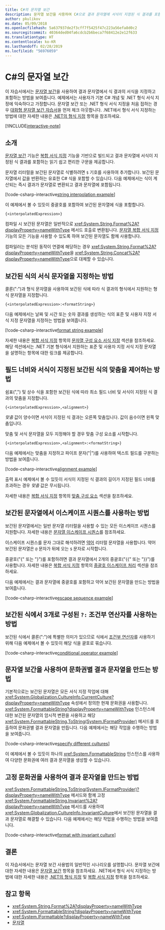 ```yaml
---
title: C#의 문자열 보간
description: 문자열 보간을 사용하여 C#으로 결과 문자열에 서식이 지정된 식 결과를 포함하는 방법을 알아봅니다.
author: pkulikov
ms.date: 05/09/2018
ms.openlocfilehash: 5a637937de2f3cff7f5425f47c223a56efa8d0c2
ms.sourcegitcommit: 40364ded04fa6cdcb2b6beca7f68412e2e12f633
ms.translationtype: HT
ms.contentlocale: ko-KR
ms.lasthandoff: 02/28/2019
ms.locfileid: "56976059"
---
```

# <a name="string-interpolation-in-c"></a>C\#의 문자열 보간

이 자습서에서는 [문자열 보간](../language-reference/tokens/interpolated.md)을 사용하여 결과 문자열에서 식 결과의 서식을 지정하고 포함하는 방법을 보여줍니다. 예제에서는 사용자가 기본 C# 개념 및 .NET 형식 서식 지정에 익숙하다고 가정합니다. 문자열 보간 또는 .NET 형식 서식 지정을 처음 접하는 경우 [대화형 문자열 보간 자습서](../tutorials/intro-to-csharp/interpolated-strings.yml)을 먼저 체크 아웃합니다. .NET에서 형식 서식 지정하는 방법에 대한 자세한 내용은 [.NET의 형식 지정](../../standard/base-types/formatting-types.md) 항목을 참조하세요.

[!INCLUDE[interactive-note](~/includes/csharp-interactive-note.md)]

## <a name="introduction"></a>소개

[문자열 보간](../language-reference/tokens/interpolated.md) 기능은 [복합 서식 지정](../../standard/base-types/composite-formatting.md) 기능을 기반으로 빌드되고 결과 문자열에 서식이 지정된 식 결과를 포함하는 읽기 쉽고 편리한 구문을 제공합니다.

문자열 리터럴을 보간된 문자열로 식별하려면 `$` 기호를 사용하여 추가합니다. 보간된 문자열에서 값을 반환하는 유효한 C# 식을 포함할 수 있습니다. 다음 예제에서는 식이 계산되는 즉시 결과가 문자열로 변환되고 결과 문자열에 포함됩니다.

[!code-csharp-interactive[string interpolation example](~/samples/snippets/csharp/tutorials/string-interpolation/Program.cs#1)]

이 예제에서 볼 수 있듯이 중괄호를 포함하여 보간된 문자열에 식을 포함합니다.

```
{<interpolatedExpression>}
```

컴파일 시 보간된 문자열은 일반적으로 <xref:System.String.Format%2A?displayProperty=nameWithType> 메서드 호출로 변환됩니다. [문자열 복합 서식 지정](../../standard/base-types/composite-formatting.md) 기능의 모든 기능을 사용할 수 있도록 하여 보간된 문자열도 함께 사용합니다.

컴파일러는 분석된 동작이 연결에 해당하는 경우 <xref:System.String.Format%2A?displayProperty=nameWithType>을 <xref:System.String.Concat%2A?displayProperty=nameWithType>으로 대체할 수 있습니다.

## <a name="how-to-specify-a-format-string-for-an-interpolated-expression"></a>보간된 식의 서식 문자열을 지정하는 방법

콜론(":")과 형식 문자열을 사용하여 보간된 식에 따라 식 결과의 형식에서 지원하는 형식 문자열을 지정합니다.

```
{<interpolatedExpression>:<formatString>}
```

다음 예제에서는 날짜 및 시간 또는 숫자 결과를 생성하는 식의 표준 및 사용자 지정 서식 지정 문자열을 지정하는 방법을 보여줍니다.

[!code-csharp-interactive[format string example](~/samples/snippets/csharp/tutorials/string-interpolation/Program.cs#2)]

자세한 내용은 [복합 서식 지정](../../standard/base-types/composite-formatting.md) 항목의 [문자열 구성 요소 서식 지정](../../standard/base-types/composite-formatting.md#format-string-component) 섹션을 참조하세요. 해당 섹션에서는 .NET 기본 형식에서 지원하는 표준 및 사용자 지정 서식 지정 문자열을 설명하는 항목에 대한 링크를 제공합니다.

## <a name="how-to-control-the-field-width-and-alignment-of-the-formatted-interpolated-expression"></a>필드 너비와 서식이 지정된 보간된 식의 맞춤을 제어하는 방법

쉼표(",") 및 상수 식을 포함한 보간된 식에 따라 최소 필드 너비 및 서식이 지정된 식 결과의 맞춤을 지정합니다.

```
{<interpolatedExpression>,<alignment>}
```

*맞춤* 값이 양수이면 서식이 지정된 식 결과는 오른쪽 맞춤입니다. 값이 음수이면 왼쪽 맞춤입니다.

맞춤 및 서식 문자열을 모두 지정해야 할 경우 맞춤 구성 요소를 시작합니다.

```
{<interpolatedExpression>,<alignment>:<formatString>}
```

다음 예제에서는 맞춤을 지정하고 파이프 문자("|")를 사용하여 텍스트 필드를 구분하는 방법을 보여줍니다.

[!code-csharp-interactive[alignment example](~/samples/snippets/csharp/tutorials/string-interpolation/Program.cs#3)]

출력 표시 예제에서 볼 수 있듯이 서식이 지정된 식 결과의 길이가 지정된 필드 너비를 초과하는 경우 *맞춤* 값은 무시됩니다.

자세한 내용은 [복합 서식 지정](../../standard/base-types/composite-formatting.md) 항목의 [맞춤 구성 요소](../../standard/base-types/composite-formatting.md#alignment-component) 섹션을 참조하세요.

## <a name="how-to-use-escape-sequences-in-an-interpolated-string"></a>보간된 문자열에서 이스케이프 시퀀스를 사용하는 방법

보간된 문자열에서는 일반 문자열 리터럴을 사용할 수 있는 모든 이스케이프 시퀀스를 지원합니다. 자세한 내용은 [문자열 이스케이프 시퀀스](../programming-guide/strings/index.md#string-escape-sequences)를 참조하세요.

이스케이프 시퀀스를 문자 그대로 해석하려면 [약어](../language-reference/tokens/verbatim.md) 리터럴 문자열을 사용합니다. 약어 보간된 문자열은 `@` 문자가 뒤에 오는 `$` 문자로 시작합니다.

중괄호("{" 또는 "}")를 포함하려면 결과 문자열에서 2개의 중괄호("{{" 또는 "}}")를 사용합니다. 자세한 내용은 [복합 서식 지정](../../standard/base-types/composite-formatting.md) 항목의 [중괄호 이스케이프 처리](../../standard/base-types/composite-formatting.md#escaping-braces) 섹션을 참조하세요.

다음 예제에서는 결과 문자열에 중괄호를 포함하고 약어 보간된 문자열을 만드는 방법을 보여줍니다.

[!code-csharp-interactive[escape sequence example](~/samples/snippets/csharp/tutorials/string-interpolation/Program.cs#4)]

## <a name="how-to-use-a-ternary-conditional-operator--in-an-interpolated-expression"></a>보간된 식에서 3개로 구성된 `?:` 조건부 연산자를 사용하는 방법

보간된 식에서 콜론(":")에 특별한 의미가 있으므로 식에서 [조건부 연산자](../language-reference/operators/conditional-operator.md)를 사용하기 위해 다음 예제에서 볼 수 있듯이 해당 식을 괄호로 묶습니다.

[!code-csharp-interactive[conditional operator example](~/samples/snippets/csharp/tutorials/string-interpolation/Program.cs#5)]

## <a name="how-to-create-a-culture-specific-result-string-with-string-interpolation"></a>문자열 보간을 사용하여 문화권별 결과 문자열을 만드는 방법

기본적으로는 보간된 문자열은 모든 서식 지정 작업에 대해 <xref:System.Globalization.CultureInfo.CurrentCulture?displayProperty=nameWithType> 속성에서 정의한 현재 문화권을 사용합니다. <xref:System.FormattableString?displayProperty=nameWithType> 인스턴스에 대한 보간된 문자열의 암시적 변환을 사용하고 해당 <xref:System.FormattableString.ToString(System.IFormatProvider)> 메서드를 호출하여 문화권별 결과 문자열을 만듭니다. 다음 예제에서는 해당 작업을 수행하는 방법을 보여줍니다.

[!code-csharp-interactive[specify different cultures](~/samples/snippets/csharp/tutorials/string-interpolation/Program.cs#6)]

이 예제에서 볼 수 있듯이 하나의 <xref:System.FormattableString> 인스턴스를 사용하여 다양한 문화권에 여러 결과 문자열을 생성할 수 있습니다.

## <a name="how-to-create-a-result-string-using-the-invariant-culture"></a>고정 문화권을 사용하여 결과 문자열을 만드는 방법

<xref:System.FormattableString.ToString(System.IFormatProvider)?displayProperty=nameWithType> 메서드와 함께 고정 <xref:System.FormattableString.Invariant%2A?displayProperty=nameWithType> 메서드를 사용하여 <xref:System.Globalization.CultureInfo.InvariantCulture>에서 보간된 문자열을 결과 문자열로 해결할 수 있습니다. 다음 예제에서는 해당 작업을 수행하는 방법을 보여줍니다.

[!code-csharp-interactive[format with invariant culture](~/samples/snippets/csharp/tutorials/string-interpolation/Program.cs#7)]

## <a name="conclusion"></a>결론

이 자습서에서는 문자열 보간 사용법의 일반적인 시나리오를 설명합니다. 문자열 보간에 대한 자세한 내용은 [문자열 보간](../language-reference/tokens/interpolated.md) 항목을 참조하세요. .NET에서 형식 서식 지정하는 방법에 대한 자세한 내용은 [.NET의 형식 지정](../../standard/base-types/formatting-types.md) 및 [복합 서식 지정](../../standard/base-types/composite-formatting.md) 항목을 참조하세요.

## <a name="see-also"></a>참고 항목

- <xref:System.String.Format%2A?displayProperty=nameWithType>
- <xref:System.FormattableString?displayProperty=nameWithType>
- <xref:System.IFormattable?displayProperty=nameWithType>
- [문자열](../programming-guide/strings/index.md)
